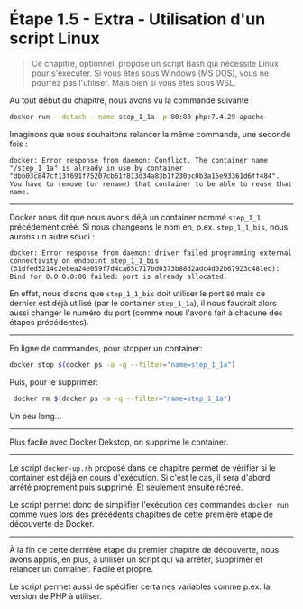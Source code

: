 # Étape 1.5 - Extra - Utilisation d'un script Linux

> Ce chapitre, optionnel, propose un script Bash qui nécessite Linux pour s'exécuter. Si vous êtes sous Windows (MS DOS), vous ne pourrez pas l'utiliser. Mais bien si vous êtes sous WSL.

Au tout début du chapitre, nous avons vu la commande suivante :

```bash
docker run --detach --name step_1_1a -p 80:80 php:7.4.29-apache
```

Imaginons que nous souhaitons relancer la même commande, une seconde fois :

```text
docker: Error response from daemon: Conflict. The container name "/step_1_1a" is already in use by container "dbb03c847cf13f691f75207cb61f813d34a83b1f230bc0b3a15e93361d6ff484". You have to remove (or rename) that container to be able to reuse that name.
```

----

Docker nous dit que nous avons déjà un container nommé `step_1_1` précédement créé. Si nous changeons le nom en, p.ex. `step_1_1_bis`, nous aurons un autre souci :

```text
docker: Error response from daemon: driver failed programming external connectivity on endpoint step_1_1_bis (31dfed5214c2ebea24e059f7d4ca65c717bd0373b88d2adc4d02b67923c481ed): Bind for 0.0.0.0:80 failed: port is already allocated.
```

En effet, nous disons que `step_1_1_bis` doit utiliser le port `80` mais ce dernier est déjà utilisé (par le container `step_1_1a`), il nous faudrait alors aussi changer le numéro du port (comme nous l'avons fait à chacune des étapes précédentes).

----

En ligne de commandes, pour stopper un container:

```bash
docker stop $(docker ps -a -q --filter="name=step_1_1a")
```

Puis, pour le supprimer:

```bash
 docker rm $(docker ps -a -q --filter="name=step_1_1a")
```

Un peu long...

----

<!-- .slide: data-background="./images/docker_desktop.png" data-background-size="cover" -->

Plus facile avec Docker Dekstop, on supprime le container.

----

Le script `docker-up.sh` proposé dans ce chapitre permet de vérifier si le container est déjà en cours d'exécution. Si c'est le cas, il sera d'abord arrêté proprement puis supprimé. Et seulement ensuite récréé.

Le script permet donc de simplifier l'exécution des commandes `docker run` comme vues lors des précédents chapitres de cette première étape de découverte de Docker.

----

<!-- .slide: data-background="./images/we-have-learned.jpg" data-background-size="cover" -->

À la fin de cette dernière étape du premier chapitre de découverte, nous avons appris, en plus, à utiliser un script qui va arrêter, supprimer et relancer un container. Facile et propre.

Le script permet aussi de spécifier certaines variables comme p.ex. la version de PHP à utiliser.
